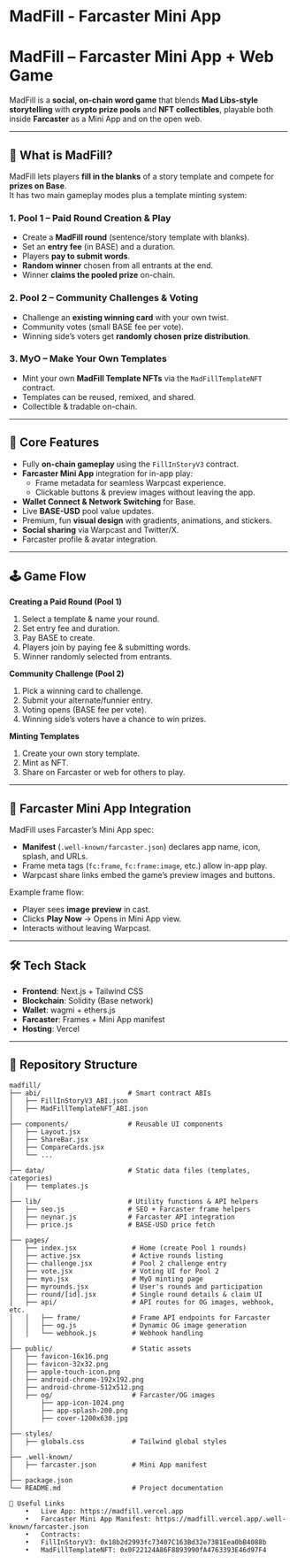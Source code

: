 # MadFill - Farcaster Mini App

# MadFill – Farcaster Mini App + Web Game

MadFill is a **social, on-chain word game** that blends **Mad Libs-style storytelling** with **crypto prize pools** and **NFT collectibles**, playable both inside **Farcaster** as a Mini App and on the open web.

---

## 🎯 What is MadFill?
MadFill lets players **fill in the blanks** of a story template and compete for **prizes on Base**.  
It has two main gameplay modes plus a template minting system:

### 1. Pool 1 – Paid Round Creation & Play
- Create a **MadFill round** (sentence/story template with blanks).
- Set an **entry fee** (in BASE) and a duration.
- Players **pay to submit words**.
- **Random winner** chosen from all entrants at the end.
- Winner **claims the pooled prize** on-chain.

### 2. Pool 2 – Community Challenges & Voting
- Challenge an **existing winning card** with your own twist.
- Community votes (small BASE fee per vote).
- Winning side’s voters get **randomly chosen prize distribution**.

### 3. MyO – Make Your Own Templates
- Mint your own **MadFill Template NFTs** via the `MadFillTemplateNFT` contract.
- Templates can be reused, remixed, and shared.
- Collectible & tradable on-chain.

---

## 🚀 Core Features
- Fully **on-chain gameplay** using the `FillInStoryV3` contract.
- **Farcaster Mini App** integration for in-app play:
  - Frame metadata for seamless Warpcast experience.
  - Clickable buttons & preview images without leaving the app.
- **Wallet Connect & Network Switching** for Base.
- Live **BASE-USD** pool value updates.
- Premium, fun **visual design** with gradients, animations, and stickers.
- **Social sharing** via Warpcast and Twitter/X.
- Farcaster profile & avatar integration.

---

## 🕹 Game Flow

**Creating a Paid Round (Pool 1)**
1. Select a template & name your round.
2. Set entry fee and duration.
3. Pay BASE to create.
4. Players join by paying fee & submitting words.
5. Winner randomly selected from entrants.

**Community Challenge (Pool 2)**
1. Pick a winning card to challenge.
2. Submit your alternate/funnier entry.
3. Voting opens (BASE fee per vote).
4. Winning side’s voters have a chance to win prizes.

**Minting Templates**
1. Create your own story template.
2. Mint as NFT.
3. Share on Farcaster or web for others to play.

---

## 📱 Farcaster Mini App Integration
MadFill uses Farcaster’s Mini App spec:
- **Manifest** (`.well-known/farcaster.json`) declares app name, icon, splash, and URLs.
- Frame meta tags (`fc:frame`, `fc:frame:image`, etc.) allow in-app play.
- Warpcast share links embed the game’s preview images and buttons.

Example frame flow:
- Player sees **image preview** in cast.
- Clicks **Play Now** → Opens in Mini App view.
- Interacts without leaving Warpcast.

---

## 🛠 Tech Stack
- **Frontend**: Next.js + Tailwind CSS
- **Blockchain**: Solidity (Base network)
- **Wallet**: wagmi + ethers.js
- **Farcaster**: Frames + Mini App manifest
- **Hosting**: Vercel

---

## 📂 Repository Structure

```plaintext
madfill/
├── abi/                      # Smart contract ABIs
│   ├── FillInStoryV3_ABI.json
│   ├── MadFillTemplateNFT_ABI.json
│
├── components/               # Reusable UI components
│   ├── Layout.jsx
│   ├── ShareBar.jsx
│   ├── CompareCards.jsx
│   └── ...
│
├── data/                     # Static data files (templates, categories)
│   ├── templates.js
│
├── lib/                      # Utility functions & API helpers
│   ├── seo.js                # SEO + Farcaster frame helpers
│   ├── neynar.js             # Farcaster API integration
│   ├── price.js              # BASE-USD price fetch
│
├── pages/
│   ├── index.jsx              # Home (create Pool 1 rounds)
│   ├── active.jsx             # Active rounds listing
│   ├── challenge.jsx          # Pool 2 challenge entry
│   ├── vote.jsx               # Voting UI for Pool 2
│   ├── myo.jsx                # MyO minting page
│   ├── myrounds.jsx           # User's rounds and participation
│   ├── round/[id].jsx         # Single round details & claim UI
│   ├── api/                   # API routes for OG images, webhook, etc.
│   │   ├── frame/             # Frame API endpoints for Farcaster
│   │   ├── og.js              # Dynamic OG image generation
│   │   └── webhook.js         # Webhook handling
│
├── public/                    # Static assets
│   ├── favicon-16x16.png
│   ├── favicon-32x32.png
│   ├── apple-touch-icon.png
│   ├── android-chrome-192x192.png
│   ├── android-chrome-512x512.png
│   ├── og/                    # Farcaster/OG images
│       ├── app-icon-1024.png
│       ├── app-splash-200.png
│       ├── cover-1200x630.jpg
│
├── styles/
│   ├── globals.css            # Tailwind global styles
│
├── .well-known/
│   ├── farcaster.json         # Mini App manifest
│
├── package.json
└── README.md                  # Project documentation

🔗 Useful Links
	•	Live App: https://madfill.vercel.app
	•	Farcaster Mini App Manifest: https://madfill.vercel.app/.well-known/farcaster.json
	•	Contracts:
	•	FillInStoryV3: 0x18b2d2993fc73407C163Bd32e73B1Eea0bB4088b
	•	MadFillTemplateNFT: 0x0F22124A86F8893990fA4763393E46d97F4
